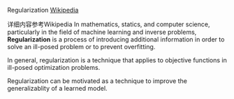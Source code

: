 Regularization [Wikipedia](https://en.wikipedia.org/wiki/Regularization_(mathematics))

详细内容参考Wikipedia
In mathematics, statics, and computer science, particularly in the field of machine learning and inverse problems, **Regularization** is a process of introducing additional information in order to solve an ill-posed problem or to prevent overfitting.

In general, regularization is a technique that applies to objective functions in ill-posed optimization problems.

Regularization can be motivated as a technique to improve the generalizablity of a learned model.
